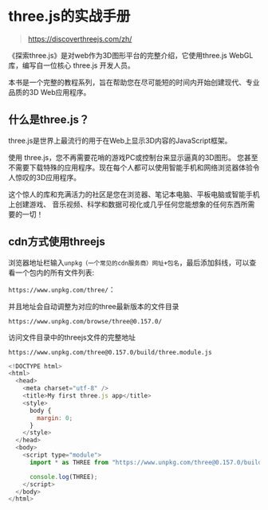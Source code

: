 # three.js的实战手册

> https://discoverthreejs.com/zh/

《探索three.js》是对web作为3D图形平台的完整介绍，它使用three.js WebGL库，编写自一位核心 three.js 开发人员。

本书是一个完整的教程系列，旨在帮助您在尽可能短的时间内开始创建现代、专业品质的3D Web应用程序。

## 什么是three.js？

three.js是世界上最流行的用于在Web上显示3D内容的JavaScript框架。

使用 three.js，您不再需要花哨的游戏PC或控制台来显示逼真的3D图形。 您甚至不需要下载特殊的应用程序。现在每个人都可以使用智能手机和网络浏览器体验令人惊叹的3D应用程序。

这个惊人的库和充满活力的社区是您在浏览器、笔记本电脑、平板电脑或智能手机上创建游戏、 音乐视频、科学和数据可视化或几乎任何您能想象的任何东西所需要的一切！

## cdn方式使用threejs

浏览器地址栏输入`unpkg（一个常见的cdn服务商）网址+包名`，最后添加斜线，可以查看一个包内的所有文件列表:

`https://www.unpkg.com/three/`：

并且地址会自动调整为对应的three最新版本的文件目录

`https://www.unpkg.com/browse/three@0.157.0/`

访问文件目录中的threejs文件的完整地址

`https://www.unpkg.com/three@0.157.0/build/three.module.js`

```js
<!DOCTYPE html>
<html>
  <head>
    <meta charset="utf-8" />
    <title>My first three.js app</title>
    <style>
      body {
        margin: 0;
      }
    </style>
  </head>
  <body>
    <script type="module">
      import * as THREE from "https://www.unpkg.com/three@0.157.0/build/three.module.js";

      console.log(THREE);
    </script>
  </body>
</html>
```

